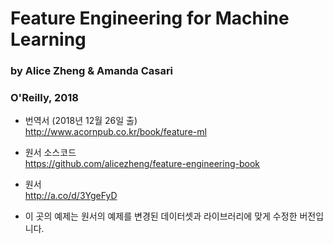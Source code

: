 
# Feature Engineering for Machine Learning 

### by Alice Zheng &amp; Amanda Casari
### O'Reilly, 2018



* 번역서 (2018년 12월 26일 출) <br>
http://www.acornpub.co.kr/book/feature-ml


* 원서 소스코드<br>
https://github.com/alicezheng/feature-engineering-book


* 원서<br>
http://a.co/d/3YgeFyD


* 이 곳의 예제는 원서의 예제를 변경된 데이터셋과 라이브러리에 맞게 수정한 버전입니다.

